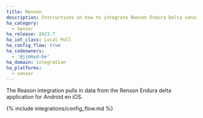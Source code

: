 ```yaml
---
title: Renson
description: Instructions on how to integrate Renson Endura Delta sensors into Home Assistant.
ha_category:
  - Sensor
ha_release: 2023.7
ha_iot_class: Local Poll
ha_config_flow: true
ha_codeowners:
  - '@jimmyd-be'
ha_domain: integration
ha_platforms:
  - sensor
---
```


The Reason integration pulls in data from the Renson Endura delta application for Android en iOS.

{% include integrations/config_flow.md %}